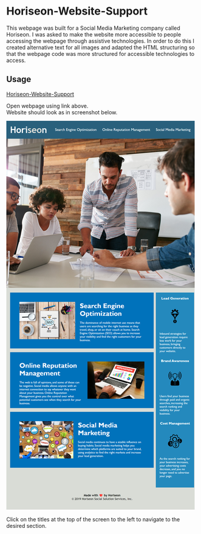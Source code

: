 # Horiseon-Website-Support

This webpage was built for a Social Media Marketing company called Horiseon. I was asked to make the website more accessible to people accessing the webpage through assistive technologies. 
In order to do this I created alternative text for all images and adapted the HTML structuring so that the webpage code was more structured for accessible technologies to access. 

## Usage 

[Horiseon-Website-Support](https://hillarym17.github.io/Horiseon-Website-Support/)

Open webpage using link above.  
Website should look as in screenshot below. 

![alt text](/assets/images/website-screenshot.png)

Click on the titles at the top of the screen to the left to navigate to the desired section. 





